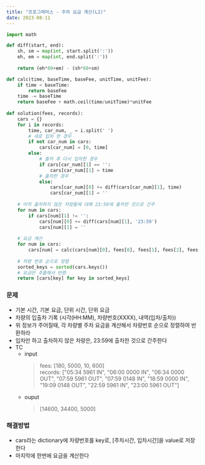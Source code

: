 ```yaml
---
title: "프로그래머스 - 주차 요금 계산(L2)"
date: 2023-08-11
---
```


```python
import math

def diff(start, end):
    sh, sm = map(int, start.split(':'))
    eh, em = map(int, end.split(':'))
    
    return (eh*60+em) - (sh*60+sm)

def calc(time, baseTime, baseFee, unitTime, unitFee):
    if time < baseTime:
        return baseFee
    time -= baseTime
    return baseFee + math.ceil(time/unitTime)*unitFee
    
def solution(fees, records):
    cars = {}
    for i in records:
        time, car_num, _ = i.split(' ')
        # 새로 입차 한 경우
        if not car_num in cars:
            cars[car_num] = [0, time]
        else:
            # 출차 후 다시 입차한 경우
            if cars[car_num][1] == '':
                cars[car_num][1] = time
            # 출차한 경우
            else:
                cars[car_num][0] += diff(cars[car_num][1], time)
                cars[car_num][1] = ''
    
    # 아직 출차하지 않은 차량들에 대해 23:59에 출차한 것으로 간주
    for num in cars:
        if cars[num][1] != '':
            cars[num][0] += diff(cars[num][1], '23:59')
            cars[num][1] = ''
    
    # 요금 계산
    for num in cars:
        cars[num] = calc(cars[num][0], fees[0], fees[1], fees[2], fees[3])
    
    # 차량 번호 순으로 정렬
    sorted_keys = sorted(cars.keys())
    # 요금만 추출해서 반환
    return [cars[key] for key in sorted_keys]
```

### 문제

- 기본 시간, 기본 요금, 단위 시간, 단위 요금
- 차량의 입출차 기록 (시각(HH:MM), 차량번호(XXXX), 내역(입차/출차))
- 위 정보가 주어질때, 각 차량별 주차 요금을 계산해서 차량번호 순으로 정렬하여 반환하라
- 입차만 하고 출차하지 않은 차량은, 23:59에 출차한 것으로 간주한다
- TC
  - input
    > fees: [180, 5000, 10, 600]  
    > records: ["05:34 5961 IN", "06:00 0000 IN", "06:34 0000 OUT", "07:59 5961 OUT", "07:59 0148 IN", "18:59 0000 IN", "19:09 0148 OUT", "22:59 5961 IN", "23:00 5961 OUT"]
  - ouput
    > [14600, 34400, 5000]

### 해결방법
- cars라는 dictionary에 차량번호를 key로, [주차시간, 입차시간]을 value로 저장한다
- 마지막에 한번에 요금을 계산한다
